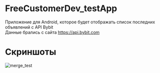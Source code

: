 # FreeCustomerDev_testApp

Приложение для Android, которое будет отображать список последних объявлений с API Bybit  
Данные брались с сайта https://api.bybit.com


# Скриншоты  
![merge_test](https://github.com/Qowos8/FreeCustomerDev_testApp/assets/89923159/21faf23e-4cbc-47a9-a73d-4d75f6e00817)
